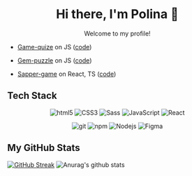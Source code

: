<h1 align="center">Hi there, I'm Polina 👋</h1>
<p align="center"> Welcome to my profile! </p>
<ul >
  <li>
    
   [Game-quize](https://sunnyfur.github.io/songbird/ ) on JS ([code](https://github.com/sunnyfur/songbird))
  
  </li>
  
 <li>
  
 [Gem-puzzle](https://sunnyfur.github.io/gem-puzzle/ ) on JS ([code](https://github.com/sunnyfur/gem-puzzle))
  
  </li>
  
  <li>
  
 [Sapper-game](https://sunnyfur.github.io/sapper/) on React, TS ([code](https://github.com/sunnyfur/sapper))
  
  </li>
  
</ul>



## Tech Stack

<p align="center">
  <img alt="html5" src="https://img.shields.io/badge/-HTML5-E34F26?style=for-the-badge&logo=html5&logoColor=white" />
  <img alt="CSS3" src="https://img.shields.io/badge/CSS%20-%231572B6.svg?style=for-the-badge&logo=css3&logoColor=white" />
  <img alt="Sass" src="https://img.shields.io/badge/-Sass-CC6699?style=for-the-badge&logo=sass&logoColor=white" />
  <img alt="JavaScript" src="https://img.shields.io/badge/JavaScript%20-%23F7DF1E.svg?style=for-the-badge&logo=javascript&logoColor=black" />
  <img alt="React" src="https://img.shields.io/badge/-React-45b8d8?style=for-the-badge&logo=react&logoColor=white" />
</p>
<p align="center">
  <img alt="git" src="https://img.shields.io/badge/-Git-F05032?style=for-the-badge&logo=git&logoColor=white" />
  <img alt="npm" src="https://img.shields.io/badge/-NPM-CB3837?style=for-the-badge&logo=npm&logoColor=white" />
  <img alt="Nodejs" src="https://img.shields.io/badge/-Nodejs-43853d?style=for-the-badge&logo=Node.js&logoColor=white" />
   <img alt="Figma" src="https://img.shields.io/badge/figma-%23F24E1E?style=for-the-badge&logo=Figma&logoColor=white" />
</p>

  

</p>

## My GitHub Stats

<p align="center">
  
[![GitHub Streak](https://github-readme-streak-stats.herokuapp.com/?user=sunnyfur)](https://git.io/streak-stats)
![Anurag's github stats](https://github-readme-stats.vercel.app/api?username=sunnyfur)
  
  </p>
